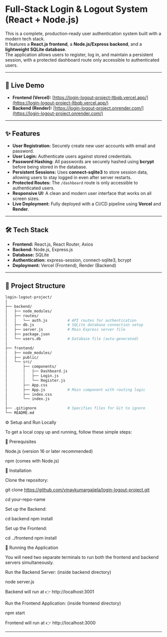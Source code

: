 # Full-Stack Login & Logout System (React + Node.js)

This is a complete, production-ready user authentication system built with a modern tech stack.  
It features a **React.js frontend**, a **Node.js/Express backend**, and a **lightweight SQLite database**.  
The application allows users to register, log in, and maintain a persistent session, with a protected dashboard route only accessible to authenticated users.

---

## 🚀 Live Demo

- **Frontend (Vercel):** [https://login-logout-project-ltbqb.vercel.app/](https://login-logout-project-ltbqb.vercel.app/)  
- **Backend (Render):** [https://login-logout-project.onrender.com/](https://login-logout-project.onrender.com/)

---

## ✨ Features

- **User Registration:** Securely create new user accounts with email and password.  
- **User Login:** Authenticate users against stored credentials.  
- **Password Hashing:** All passwords are securely hashed using **bcrypt** before being stored in the database.  
- **Persistent Sessions:** Uses **connect-sqlite3** to store session data, allowing users to stay logged in even after server restarts.  
- **Protected Routes:** The `/dashboard` route is only accessible to authenticated users.  
- **Responsive UI:** A clean and modern user interface that works on all screen sizes.  
- **Live Deployment:** Fully deployed with a CI/CD pipeline using **Vercel** and **Render**.  

---

## 🛠️ Tech Stack

- **Frontend:** React.js, React Router, Axios  
- **Backend:** Node.js, Express.js  
- **Database:** SQLite  
- **Authentication:** express-session, connect-sqlite3, bcrypt  
- **Deployment:** Vercel (Frontend), Render (Backend)  

---

## 📂 Project Structure

```bash
login-logout-project/
│
├── backend/
│   ├── node_modules/
│   ├── routes/
│   │   └── auth.js         # API routes for authentication
│   ├── db.js               # SQLite database connection setup
│   ├── server.js           # Main Express server file
│   ├── package.json
│   └── users.db            # Database file (auto-generated)
│
├── frontend/
│   ├── node_modules/
│   ├── public/
│   └── src/
│       ├── components/
│       │   ├── Dashboard.js
│       │   ├── Login.js
│       │   └── Register.js
│       ├── App.css
│       ├── App.js          # Main component with routing logic
│       ├── index.css
│       └── index.js
│
├── .gitignore              # Specifies files for Git to ignore
└── README.md


```

⚙️ Setup and Run Locally

To get a local copy up and running, follow these simple steps:

🔹 Prerequisites

Node.js (version 16 or later recommended)

npm (comes with Node.js)

🔹 Installation

Clone the repository:

git clone https://github.com/vinaykumargajjela/login-logout-project.git

cd your-repo-name


Set up the Backend:

cd backend
npm install


Set up the Frontend:

cd ../frontend
npm install

🔹 Running the Application

You will need two separate terminals to run both the frontend and backend servers simultaneously.

Run the Backend Server:
(inside backend directory)

node server.js


Backend will run at 👉 http://localhost:3001

Run the Frontend Application:
(inside frontend directory)

npm start


Frontend will run at 👉 http://localhost:3000


---

